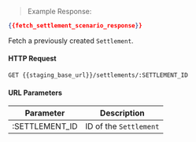 > Example Response:

```json
{{fetch_settlement_scenario_response}}
```

Fetch a previously created `Settlement`.

#### HTTP Request

`GET {{staging_base_url}}/settlements/:SETTLEMENT_ID`


#### URL Parameters

Parameter | Description
--------- | -------------------------------------------------------------------
:SETTLEMENT_ID | ID of the `Settlement`
